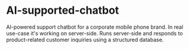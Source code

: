 # AI-supported-chatbot
AI-powered support chatbot for a corporate mobile phone brand. In real use-case it's working on server-side. Runs server-side and responds to product-related customer inquiries using a structured database.
